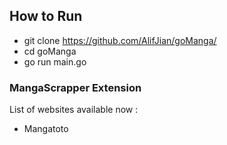## How to Run
- git clone https://github.com/AlifJian/goManga/
- cd goManga
- go run main.go
### MangaScrapper Extension
List of websites available now :
- Mangatoto